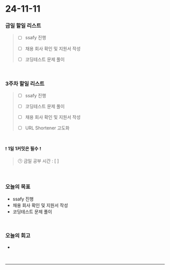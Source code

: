 # 24-11-11

### 금일 할일 리스트

> - [ ] ssafy 진행
>
> - [ ] 채용 회사 확인 및 지원서 작성
>
> - [ ] 코딩테스트 문제 풀이

<br/>

### 3주차 할일 리스트

> - [ ] ssafy 진행
>
> - [ ] 코딩테스트 문제 풀이
>
> - [ ] 채용 회사 확인 및 지원서 작성
>
> - [ ] URL Shortener 고도화

<br/>

❗ **1일 1커밋은 필수** ❗

> 🕒 금일 공부 시간 : [ ]

<br/>

### 오늘의 목표

- ssafy 진행
- 채용 회사 확인 및 지원서 작성
- 코딩테스트 문제 풀이

<br>

### 오늘의 회고

-

<br/>

---
